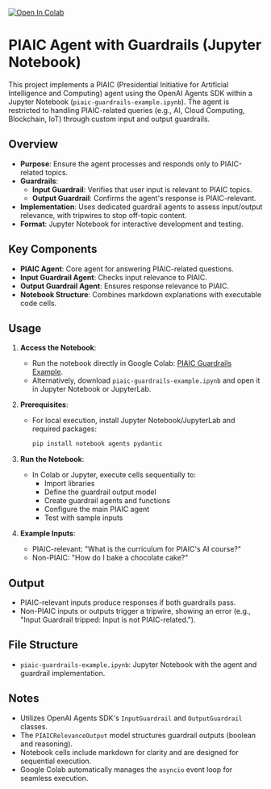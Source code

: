 [![Open In Colab](https://colab.research.google.com/assets/colab-badge.svg)](https://colab.research.google.com/drive/12r5H6r4jlhlVQuNY-DnaCx2FoMLcn90U?usp=sharing)

# PIAIC Agent with Guardrails (Jupyter Notebook)

This project implements a PIAIC (Presidential Initiative for Artificial Intelligence and Computing) agent using the OpenAI Agents SDK within a Jupyter Notebook (`piaic-guardrails-example.ipynb`). The agent is restricted to handling PIAIC-related queries (e.g., AI, Cloud Computing, Blockchain, IoT) through custom input and output guardrails.

## Overview

- **Purpose**: Ensure the agent processes and responds only to PIAIC-related topics.
- **Guardrails**:
  - **Input Guardrail**: Verifies that user input is relevant to PIAIC topics.
  - **Output Guardrail**: Confirms the agent's response is PIAIC-relevant.
- **Implementation**: Uses dedicated guardrail agents to assess input/output relevance, with tripwires to stop off-topic content.
- **Format**: Jupyter Notebook for interactive development and testing.

## Key Components

- **PIAIC Agent**: Core agent for answering PIAIC-related questions.
- **Input Guardrail Agent**: Checks input relevance to PIAIC.
- **Output Guardrail Agent**: Ensures response relevance to PIAIC.
- **Notebook Structure**: Combines markdown explanations with executable code cells.

## Usage

1. **Access the Notebook**:
   - Run the notebook directly in Google Colab: [PIAIC Guardrails Example](https://colab.research.google.com/drive/12r5H6r4jlhlVQuNY-DnaCx2FoMLcn90U?usp=sharing).
   - Alternatively, download `piaic-guardrails-example.ipynb` and open it in Jupyter Notebook or JupyterLab.

2. **Prerequisites**:
   - For local execution, install Jupyter Notebook/JupyterLab and required packages:
     ```bash
     pip install notebook agents pydantic
     ```

3. **Run the Notebook**:
   - In Colab or Jupyter, execute cells sequentially to:
     - Import libraries
     - Define the guardrail output model
     - Create guardrail agents and functions
     - Configure the main PIAIC agent
     - Test with sample inputs

4. **Example Inputs**:
   - PIAIC-relevant: "What is the curriculum for PIAIC's AI course?"
   - Non-PIAIC: "How do I bake a chocolate cake?"

## Output

- PIAIC-relevant inputs produce responses if both guardrails pass.
- Non-PIAIC inputs or outputs trigger a tripwire, showing an error (e.g., "Input Guardrail tripped: Input is not PIAIC-related.").

## File Structure

- `piaic-guardrails-example.ipynb`: Jupyter Notebook with the agent and guardrail implementation.

## Notes

- Utilizes OpenAI Agents SDK's `InputGuardrail` and `OutputGuardrail` classes.
- The `PIAICRelevanceOutput` model structures guardrail outputs (boolean and reasoning).
- Notebook cells include markdown for clarity and are designed for sequential execution.
- Google Colab automatically manages the `asyncio` event loop for seamless execution.